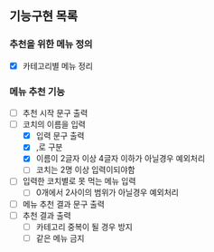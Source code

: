 ## 기능구현 목록

### 추천을 위한 메뉴 정의

- [x] 카테고리별 메뉴 정리

### 메뉴 추천 기능
- [ ] 추천 시작 문구 출력
- [ ] 코치의 이름을 입력
  - [x] 입력 문구 출력
  - [x] ,로 구분
  - [x] 이름이 2글자 이상 4글자 이하가 아닐경우 예외처리
  - [ ] 코치는 2명 이상 입력이되야함
- [ ] 입력한 코치별로 못 먹는 메뉴 입력
  - [ ] 0개에서 2사이의 범위가 아닐경우 예외처리
- [ ] 메뉴 추천 결과 문구 출력
- [ ] 추천 결과 출력
  - [ ] 카테고리 중복이 될 경우 방지
  - [ ] 같은 메뉴 금지
